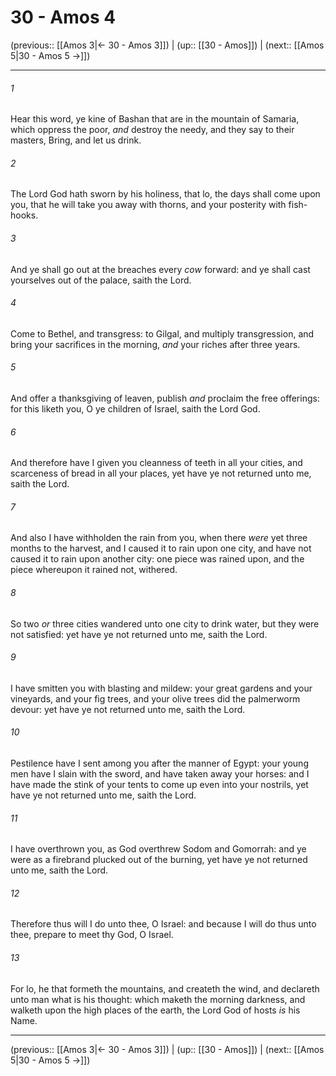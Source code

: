 # 30 - Amos 4

(previous:: [[Amos 3|← 30 - Amos 3]]) | (up:: [[30 - Amos]]) | (next:: [[Amos 5|30 - Amos 5 →]])

***


###### 1 
Hear this word, ye kine of Bashan that are in the mountain of Samaria, which oppress the poor, _and_ destroy the needy, and they say to their masters, Bring, and let us drink. 

###### 2 
The Lord God hath sworn by his holiness, that lo, the days shall come upon you, that he will take you away with thorns, and your posterity with fish-hooks. 

###### 3 
And ye shall go out at the breaches every _cow_ forward: and ye shall cast yourselves out of the palace, saith the Lord. 

###### 4 
Come to Bethel, and transgress: to Gilgal, and multiply transgression, and bring your sacrifices in the morning, _and_ your riches after three years. 

###### 5 
And offer a thanksgiving of leaven, publish _and_ proclaim the free offerings: for this liketh you, O ye children of Israel, saith the Lord God. 

###### 6 
And therefore have I given you cleanness of teeth in all your cities, and scarceness of bread in all your places, yet have ye not returned unto me, saith the Lord. 

###### 7 
And also I have withholden the rain from you, when there _were_ yet three months to the harvest, and I caused it to rain upon one city, and have not caused it to rain upon another city: one piece was rained upon, and the piece whereupon it rained not, withered. 

###### 8 
So two _or_ three cities wandered unto one city to drink water, but they were not satisfied: yet have ye not returned unto me, saith the Lord. 

###### 9 
I have smitten you with blasting and mildew: your great gardens and your vineyards, and your fig trees, and your olive trees did the palmerworm devour: yet have ye not returned unto me, saith the Lord. 

###### 10 
Pestilence have I sent among you after the manner of Egypt: your young men have I slain with the sword, and have taken away your horses: and I have made the stink of your tents to come up even into your nostrils, yet have ye not returned unto me, saith the Lord. 

###### 11 
I have overthrown you, as God overthrew Sodom and Gomorrah: and ye were as a firebrand plucked out of the burning, yet have ye not returned unto me, saith the Lord. 

###### 12 
Therefore thus will I do unto thee, O Israel: and because I will do thus unto thee, prepare to meet thy God, O Israel. 

###### 13 
For lo, he that formeth the mountains, and createth the wind, and declareth unto man what is his thought: which maketh the morning darkness, and walketh upon the high places of the earth, the Lord God of hosts _is_ his Name.

***

(previous:: [[Amos 3|← 30 - Amos 3]]) | (up:: [[30 - Amos]]) | (next:: [[Amos 5|30 - Amos 5 →]])
